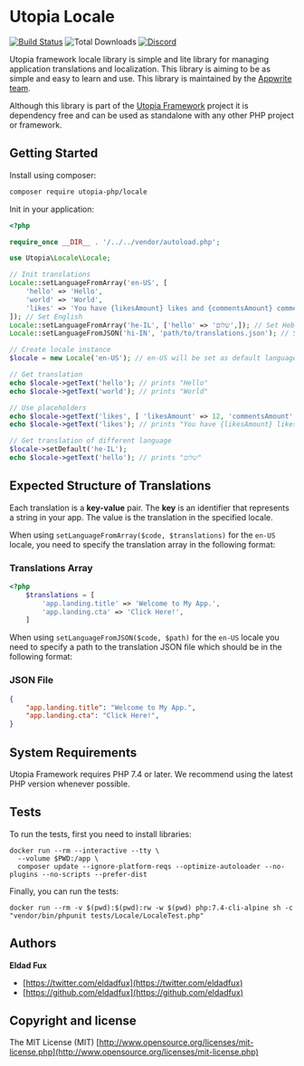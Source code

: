 # Utopia Locale

[![Build Status](https://travis-ci.org/utopia-php/locale.svg?branch=master)](https://travis-ci.com/utopia-php/locale)
![Total Downloads](https://img.shields.io/packagist/dt/utopia-php/locale.svg)
[![Discord](https://img.shields.io/discord/564160730845151244?label=discord)](https://appwrite.io/discord)

Utopia framework locale library is simple and lite library for managing application translations and localization. This library is aiming to be as simple and easy to learn and use. This library is maintained by the [Appwrite team](https://appwrite.io).

Although this library is part of the [Utopia Framework](https://github.com/utopia-php/framework) project it is dependency free and can be used as standalone with any other PHP project or framework.

## Getting Started

Install using composer:
```bash
composer require utopia-php/locale
```

Init in your application:
```php
<?php

require_once __DIR__ . '/../../vendor/autoload.php';

use Utopia\Locale\Locale;

// Init translations
Locale::setLanguageFromArray('en-US', [
    'hello' => 'Hello',
    'world' => 'World',
    'likes' => 'You have {likesAmount} likes and {commentsAmount} comments.'
]); // Set English
Locale::setLanguageFromArray('he-IL', ['hello' => 'שלום',]); // Set Hebrew
Locale::setLanguageFromJSON('hi-IN', 'path/to/translations.json'); // Set Hindi

// Create locale instance
$locale = new Locale('en-US'); // en-US will be set as default language

// Get translation
echo $locale->getText('hello'); // prints "Hello"
echo $locale->getText('world'); // prints "World"

// Use placeholders
echo $locale->getText('likes', [ 'likesAmount' => 12, 'commentsAmount' => 55 ]); // prints "You have 12 likes and 55 comments."
echo $locale->getText('likes'); // prints "You have {likesAmount} likes and {commentsAmount} comments.". If you don't provide placeholder value, the string is returned unchanged.

// Get translation of different language
$locale->setDefault('he-IL');
echo $locale->getText('hello'); // prints "שלום"
```

## Expected Structure of Translations

Each translation is a **key-value** pair. The **key** is an identifier that represents a string in your app. The value is the translation in the specified locale.

When using `setLanguageFromArray($code, $translations)` for the `en-US` locale, you need to specify the translation array in the following format:
### Translations Array 
```php
<?php
    $translations = [
        'app.landing.title' => 'Welcome to My App.',
        'app.landing.cta' => 'Click Here!',
    ]
```

When using `setLanguageFromJSON($code, $path)` for the `en-US` locale you need to specify a path to the translation JSON file which should be in the following format:

### JSON File

```json
{
    "app.landing.title": "Welcome to My App.",
    "app.landing.cta": "Click Here!",
}
```

## System Requirements

Utopia Framework requires PHP 7.4 or later. We recommend using the latest PHP version whenever possible.

## Tests

To run the tests, first you need to install libraries:
```shell
docker run --rm --interactive --tty \
  --volume $PWD:/app \
  composer update --ignore-platform-reqs --optimize-autoloader --no-plugins --no-scripts --prefer-dist
```

Finally, you can run the tests:
```shell
docker run --rm -v $(pwd):$(pwd):rw -w $(pwd) php:7.4-cli-alpine sh -c "vendor/bin/phpunit tests/Locale/LocaleTest.php"
```

## Authors

**Eldad Fux**

+ [https://twitter.com/eldadfux](https://twitter.com/eldadfux)
+ [https://github.com/eldadfux](https://github.com/eldadfux)

## Copyright and license

The MIT License (MIT) [http://www.opensource.org/licenses/mit-license.php](http://www.opensource.org/licenses/mit-license.php)
